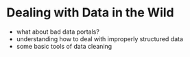 # Dealing with Data in the Wild

- what about bad data portals?
- understanding how to deal with improperly structured data
- some basic tools of data cleaning